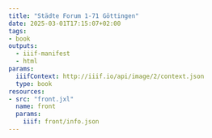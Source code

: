 ```yaml
---
title: "Städte Forum 1-71 Göttingen"
date: 2025-03-01T17:15:07+02:00
tags:
- book
outputs:
  - iiif-manifest
  - html
params:
  iiifContext: http://iiif.io/api/image/2/context.json
  type: book
resources:
- src: "front.jxl"
  name: front
  params:
    iiif: front/info.json
---
```

